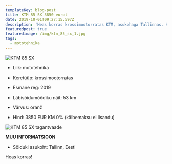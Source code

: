 ```yaml
---
templateKey: blog-post
title: KTM 85 SX 3850 eurot
date: 2019-10-01T09:27:15.597Z
description: 'Heas korras krossimootorratas KTM, asukohaga Tallinnas. Hind 3850 eurot.'
featuredpost: true
featuredimage: /img/ktm_85_sx_1.jpg
tags:
  - mototehnika
---
```

![KTM 85 SX](/img/ktm_85_sx_1.jpg "KTM 85 SX")

* Liik:	mototehnika
* Keretüüp:	krossimootorratas
* Esmane reg:	2019
* Läbisõidumõõdiku näit:	53 km
* Värvus:	oranž	
* Hind:	3850 EUR KM 0% (käibemaksu ei lisandu)

![KTM 85 SX tagantvaade](/img/ktm_85_sx_2.jpg "KTM 85 SX tagantvaade")

**MUU INFORMATSIOON**

* Sõiduki asukoht: Tallinn, Eesti



Heas korras!
